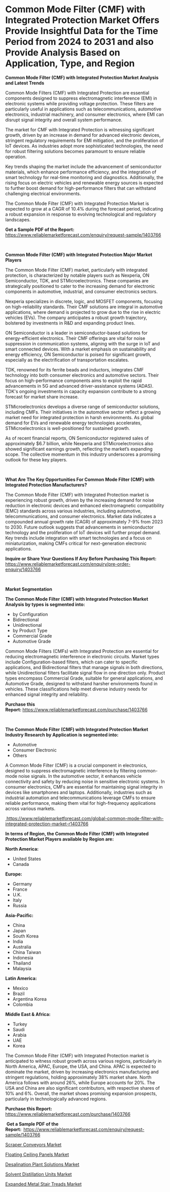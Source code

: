 <p><h1>Common Mode Filter (CMF) with Integrated Protection Market Offers Provide Insightful Data for the Time Period from 2024 to 2031 and also Provide Analysis Based on Application, Type, and Region</h1></p><p><strong>Common Mode Filter (CMF) with Integrated Protection Market Analysis and Latest Trends</strong></p>
<p><p>Common Mode Filters (CMF) with Integrated Protection are essential components designed to suppress electromagnetic interference (EMI) in electronic systems while providing voltage protection. These filters are particularly useful in applications such as telecommunications, automotive electronics, industrial machinery, and consumer electronics, where EMI can disrupt signal integrity and overall system performance.</p><p>The market for CMF with Integrated Protection is witnessing significant growth, driven by an increase in demand for advanced electronic devices, stringent regulatory requirements for EMI mitigation, and the proliferation of IoT devices. As industries adopt more sophisticated technologies, the need for robust filtering solutions becomes paramount to ensure reliable operation.</p><p>Key trends shaping the market include the advancement of semiconductor materials, which enhance performance efficiency, and the integration of smart technology for real-time monitoring and diagnostics. Additionally, the rising focus on electric vehicles and renewable energy sources is expected to further boost demand for high-performance filters that can withstand challenging electrical environments.</p><p>The Common Mode Filter (CMF) with Integrated Protection Market is expected to grow at a CAGR of 10.4% during the forecast period, indicating a robust expansion in response to evolving technological and regulatory landscapes.</p></p>
<p><strong>Get a Sample PDF of the Report:&nbsp;</strong> <a href="https://www.reliablemarketforecast.com/enquiry/request-sample/1403766?utm_campaign=1117&utm_medium=2&utm_source=Github&utm_content=ia&utm_term=23102024&utm_id=common-mode-filter-cmf-with-integrated-protection">https://www.reliablemarketforecast.com/enquiry/request-sample/1403766</a></p>
<p>&nbsp;</p>
<p><strong>Common Mode Filter (CMF) with Integrated Protection Major Market Players</strong></p>
<p><p>The Common Mode Filter (CMF) market, particularly with integrated protection, is characterized by notable players such as Nexperia, ON Semiconductor, TDK, and STMicroelectronics. These companies are strategically positioned to cater to the increasing demand for electronic components in automotive, industrial, and consumer electronics sectors.</p><p>Nexperia specializes in discrete, logic, and MOSFET components, focusing on high-reliability standards. Their CMF solutions are integral in automotive applications, where demand is projected to grow due to the rise in electric vehicles (EVs). The company anticipates a robust growth trajectory, bolstered by investments in R&D and expanding product lines.</p><p>ON Semiconductor is a leader in semiconductor-based solutions for energy-efficient electronics. Their CMF offerings are vital for noise suppression in communication systems, aligning with the surge in IoT and smart connected devices. With a market emphasis on sustainability and energy efficiency, ON Semiconductor is poised for significant growth, especially as the electrification of transportation escalates.</p><p>TDK, renowned for its ferrite beads and inductors, integrates CMF technology into both consumer electronics and automotive sectors. Their focus on high-performance components aims to exploit the rapid advancements in 5G and advanced driver-assistance systems (ADAS). TDK's ongoing investments in capacity expansion contribute to a strong forecast for market share increase.</p><p>STMicroelectronics develops a diverse range of semiconductor solutions, including CMFs. Their initiatives in the automotive sector reflect a growing market need for integrated protection in harsh environments. As global demand for EVs and renewable energy technologies accelerates, STMicroelectronics is well-positioned for sustained growth.</p><p>As of recent financial reports, ON Semiconductor registered sales of approximately $6.7 billion, while Nexperia and STMicroelectronics also showed significant earnings growth, reflecting the market’s expanding scope. The collective momentum in this industry underscores a promising outlook for these key players.</p></p>
<p>&nbsp;</p>
<p><strong>What Are The Key Opportunities For Common Mode Filter (CMF) with Integrated Protection Manufacturers?</strong></p>
<p><p>The Common Mode Filter (CMF) with Integrated Protection market is experiencing robust growth, driven by the increasing demand for noise reduction in electronic devices and enhanced electromagnetic compatibility (EMC) standards across various industries, including automotive, telecommunications, and consumer electronics. Market data indicates a compounded annual growth rate (CAGR) of approximately 7-9% from 2023 to 2030. Future outlook suggests that advancements in semiconductor technology and the proliferation of IoT devices will further propel demand. Key trends include integration with smart technologies and a focus on miniaturization, making CMFs critical for next-generation electronic applications.</p></p>
<p><strong>Inquire or Share Your Questions If Any Before Purchasing This Report:</strong> <a href="https://www.reliablemarketforecast.com/enquiry/pre-order-enquiry/1403766?utm_campaign=1117&utm_medium=2&utm_source=Github&utm_content=ia&utm_term=23102024&utm_id=common-mode-filter-cmf-with-integrated-protection">https://www.reliablemarketforecast.com/enquiry/pre-order-enquiry/1403766</a></p>
<p>&nbsp;</p>
<p><strong>Market Segmentation</strong></p>
<p><strong>The Common Mode Filter (CMF) with Integrated Protection Market Analysis by types is segmented into:</strong></p>
<p><ul><li>by Configuration</li><li>Bidirectional</li><li>Unidirectional</li><li>by Product Type</li><li>Commercial Grade</li><li>Automotive Grade</li></ul></p>
<p><p>Common Mode Filters (CMFs) with Integrated Protection are essential for reducing electromagnetic interference in electronic circuits. Market types include Configuration-based filters, which can cater to specific applications, and Bidirectional filters that manage signals in both directions, while Unidirectional filters facilitate signal flow in one direction only. Product types encompass Commercial Grade, suitable for general applications, and Automotive Grade, designed to withstand harsher environments found in vehicles. These classifications help meet diverse industry needs for enhanced signal integrity and reliability.</p></p>
<p><strong>Purchase this Report:&nbsp;</strong><a href="https://www.reliablemarketforecast.com/purchase/1403766?utm_campaign=1117&utm_medium=2&utm_source=Github&utm_content=ia&utm_term=23102024&utm_id=common-mode-filter-cmf-with-integrated-protection">https://www.reliablemarketforecast.com/purchase/1403766</a></p>
<p>&nbsp;</p>
<p><strong>The Common Mode Filter (CMF) with Integrated Protection Market Industry Research by Application is segmented into:</strong></p>
<p><ul><li>Automotive</li><li>Consumer Electronic</li><li>Others</li></ul></p>
<p><p>A Common Mode Filter (CMF) is a crucial component in electronics, designed to suppress electromagnetic interference by filtering common-mode noise signals. In the automotive sector, it enhances vehicle connectivity and safety by reducing noise in sensitive electronic systems. In consumer electronics, CMFs are essential for maintaining signal integrity in devices like smartphones and laptops. Additionally, industries such as industrial automation and telecommunications leverage CMFs to ensure reliable performance, making them vital for high-frequency applications across various markets.</p></p>
<p><a href="https://www.reliablemarketforecast.com/global-common-mode-filter-with-integrated-protection-market-r1403766?utm_campaign=1117&utm_medium=2&utm_source=Github&utm_content=ia&utm_term=23102024&utm_id=common-mode-filter-cmf-with-integrated-protection">&nbsp;https://www.reliablemarketforecast.com/global-common-mode-filter-with-integrated-protection-market-r1403766</a></p>
<p><strong>In terms of Region, the Common Mode Filter (CMF) with Integrated Protection Market Players available by Region are:</strong></p>
<p>
    <p> <strong> North America: </strong>
        <ul>
            <li>United States</li>
            <li>Canada</li>
        </ul>
        </p> 
    <p> <strong> Europe: </strong>
        <ul>
            <li>Germany</li>
            <li>France</li>
            <li>U.K.</li>
            <li>Italy</li>
            <li>Russia</li>
        </ul>
        </p> 
    <p> <strong> Asia-Pacific: </strong>
        <ul>
            <li>China</li>
            <li>Japan</li>
            <li>South Korea</li>
            <li>India</li>
            <li>Australia</li>
            <li>China Taiwan</li>
            <li>Indonesia</li>
            <li>Thailand</li>
            <li>Malaysia</li>
        </ul>
        </p> 
    <p> <strong> Latin America: </strong>
        <ul>
            <li>Mexico</li>
            <li>Brazil</li>
            <li>Argentina Korea</li>
            <li>Colombia</li>
        </ul>
        </p> 
    <p> <strong> Middle East & Africa: </strong>
        <ul>
            <li>Turkey</li>
            <li>Saudi</li>
            <li>Arabia</li>
            <li>UAE</li>
            <li>Korea</li>
        </ul>
    </p>
    </p>
<p><p>The Common Mode Filter (CMF) with Integrated Protection market is anticipated to witness robust growth across various regions, particularly in North America, APAC, Europe, the USA, and China. APAC is expected to dominate the market, driven by increasing electronics manufacturing and stringent regulations, holding approximately 38% market share. North America follows with around 26%, while Europe accounts for 20%. The USA and China are also significant contributors, with respective shares of 10% and 6%. Overall, the market shows promising expansion prospects, particularly in technologically advanced regions.</p></p>
<p><strong>Purchase this Report: </strong><a href="https://www.reliablemarketforecast.com/purchase/1403766?utm_campaign=1117&utm_medium=2&utm_source=Github&utm_content=ia&utm_term=23102024&utm_id=common-mode-filter-cmf-with-integrated-protection">https://www.reliablemarketforecast.com/purchase/1403766</a></p>
<p>&nbsp;<strong>Get a Sample PDF of the Report:&nbsp;&nbsp;</strong><a href="https://www.reliablemarketforecast.com/enquiry/request-sample/1403766?utm_campaign=1117&utm_medium=2&utm_source=Github&utm_content=ia&utm_term=23102024&utm_id=common-mode-filter-cmf-with-integrated-protection">https://www.reliablemarketforecast.com/enquiry/request-sample/1403766</a></p>
<p><strong></strong></p>
<p><p><a href="https://issuu.com/reportprime-2/docs/scraper-conveyors-market-size-2030._ac5e7e5689a419?utm_campaign=1117&utm_medium=2&utm_source=Github&utm_content=ia&utm_term=23102024&utm_id=common-mode-filter-cmf-with-integrated-protection">Scraper Conveyors Market</a></p><p><a href="https://www.linkedin.com/pulse/floating-ceiling-panels-market-global-trends-forecast-2024-ql4yc?utm_campaign=1117&utm_medium=2&utm_source=Github&utm_content=ia&utm_term=23102024&utm_id=common-mode-filter-cmf-with-integrated-protection">Floating Ceiling Panels Market</a></p><p><a href="https://github.com/rieuydbalon3b/Market-Research-Report-List-1/blob/main/desalination-plant-solutions-market.md?utm_campaign=1117&utm_medium=2&utm_source=Github&utm_content=ia&utm_term=23102024&utm_id=common-mode-filter-cmf-with-integrated-protection">Desalination Plant Solutions Market</a></p><p><a href="https://issuu.com/reportprime-2/docs/solvent-distillation-units-market-s_aff6cbf375d005?utm_campaign=1117&utm_medium=2&utm_source=Github&utm_content=ia&utm_term=23102024&utm_id=common-mode-filter-cmf-with-integrated-protection">Solvent Distillation Units Market</a></p><p><a href="https://www.linkedin.com/pulse/expanded-metal-stair-treads-market-analysis-product-n5zzc?utm_campaign=1117&utm_medium=2&utm_source=Github&utm_content=ia&utm_term=23102024&utm_id=common-mode-filter-cmf-with-integrated-protection">Expanded Metal Stair Treads Market</a></p></p>